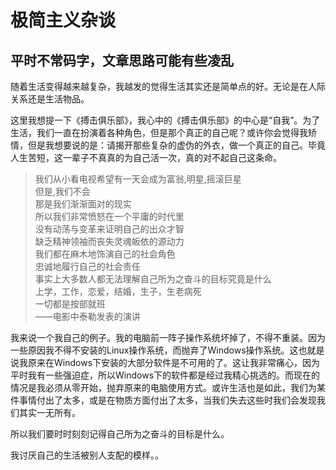 # 极简主义杂谈

## 平时不常码字，文章思路可能有些凌乱

随着生活变得越来越复杂，我越发的觉得生活其实还是简单点的好。无论是在人际关系还是生活物品。


这里我想提一下《搏击俱乐部》，我心中的《搏击俱乐部》的中心是“自我”。为了生活，我们一直在扮演着各种角色，但是那个真正的自己呢？或许你会觉得我矫情，但是我想要说的是：请揭开那些复杂的虚伪的外衣，做一个真正的自己。毕竟人生苦短，这一辈子不真真的为自己活一次，真的对不起自己这条命。

>我们从小看电视希望有一天会成为富翁,明星,摇滚巨星  
但是,我们不会  
那是我们渐渐面对的现实  
所以我们非常愤怒在一个平庸的时代里  
没有动荡与变革来证明自己的出众才智  
缺乏精神领袖而丧失灵魂皈依的源动力  
我们都在麻木地饰演自己的社会角色  
忠诚地履行自己的社会责任  
事实上大多数人都无法理解自己所为之奋斗的目标究竟是什么  
上学，工作，恋爱，结婚，生子，生老病死  
一切都是按部就班  
——电影中泰勒发表的演讲


我来说一个我自己的例子。我的电脑前一阵子操作系统坏掉了，不得不重装。因为一些原因我不得不安装的Linux操作系统，而抛弃了Windows操作系统。这也就是说我原来在Windows下安装的大部分软件是不可用的了。这让我非常痛心，因为平时我有一些强迫症，所以Windows下的软件都是经过我精心挑选的。而现在的情况是我必须从零开始，抛弃原来的电脑使用方式。或许生活也是如此，我们为某件事情付出了太多，或是在物质方面付出了太多，当我们失去这些时我们会发现我们其实一无所有。

所以我们要时时刻刻记得自己所为之奋斗的目标是什么。

我讨厌自己的生活被别人支配的模样。。

